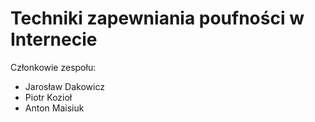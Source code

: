# Techniki zapewniania poufności w Internecie

Członkowie zespołu:
- Jarosław Dakowicz
- Piotr Kozioł
- Anton Maisiuk

